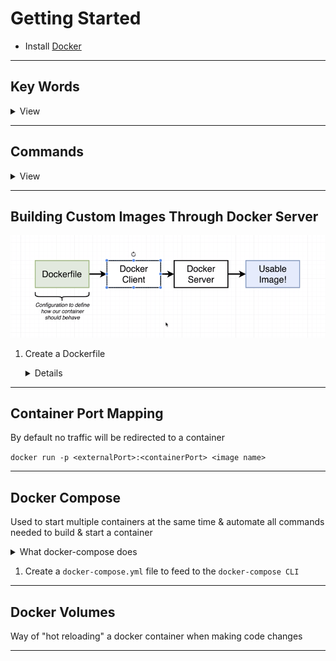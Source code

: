 # Getting Started

* Install [Docker](https://www.docker.com/products/docker-desktop)

---

## Key Words

<details>
<summary>View</summary>

`Docker Client(CLI)`

<details>

Takes our commands, processes them, and sends to the `Docker Server`
</details>

`Docker Server(Daemon)`

<details>

Responsible for creating/modifying images and running/maintaining containers
</details>

`Docker Image`

<details>

Single file with all dependencies and configurations required to run a program

![Docker Image](./assets/dockerImage.png)
</details>

`Docker Container`

<details>

Instance of a `Docker Image`

![Docker Container](./assets/dockerContainer.png)
</details>

`Image Cache`

<details>

This is where any `Docker Images` on our local machine are stored
</details>

`Dockerfile`

<details>

Configuration to define how the `Docker Container` should behave
</details>

</details>

---

## Commands

<details>
<summary>View</summary>

`docker run <image name> <override command>`

<details>

Creates and runs a `Docker Container` using `docker create <image name>` + `docker start <container ID>`

`Docker Server` checks our local machine's `Image Cache` for a `Docker Image` with the given name.  If not on our local machine, then the server reaches out to `Docker Hub` for an image by the given name, downloads, stores it in our `Image Cache`, and uses it to create a `Docker Container`. Either way the program inside the `Docker Container` is ran

Can specify an override command to execute inside of the `Docker Container` instead of the default command

Add `-p externalPort:containerPort` before the <image name> to enable port forwarding
</details>

`docker start <container ID>`
<details>

Restart a stopped container
</details>

`docker system prune`
<details>

Remove all stopped containers, unused networks, and dangling images
>Note: This clears the `Image Cache`
</details>

`docker logs <container ID>`

<details>

Retrieve logs for a specific container
>Note: This does not restart the container, but outputs what the container emitted
</details>

`docker stop <container ID>`

<details>

Gives the container time to shut itself down

If it does not shutdown after 10 seconds, then the kill command is ran
</details>

`docker kill <container ID>`

<details>

Shuts the container down immediately
</details>

`docker exec -it <container id> command`

<details>

Runs another command on a `Docker Container`

Example - Running a redis container and wanting to start the redis-cli:

`docker run redis`

`docker exec -it <container id> redis-cli`

</details>

`docker build .`

<details>

Gives `Dockerfile` to the `Docker CLI` which then uses the `Docker Server` to create a useable `DockerImage`

Can use `docker build -t <docker id>/<project name>:<version> .` to tag the Image
</details>

</details>

---

## Building Custom Images Through Docker Server

![Build Custom Image](./assets/buildImage.png)

1. Create a Dockerfile
    <details>
    
    ![Create Dockerfile](./assets/dockerFile.png)

    </details>

---

## Container Port Mapping

By default no traffic will be redirected to a container

`docker run -p <externalPort>:<containerPort> <image name>`



---

## Docker Compose

Used to start multiple containers at the same time & automate all commands needed to build & start a container

<details>
<summary>What docker-compose does</summary>

![Docker Compose Workflow](./assets/dockerCompose.png)
</details>

1. Create a `docker-compose.yml` file to feed to the `docker-compose CLI`

---

## Docker Volumes

Way of "hot reloading" a docker container when making code changes

---